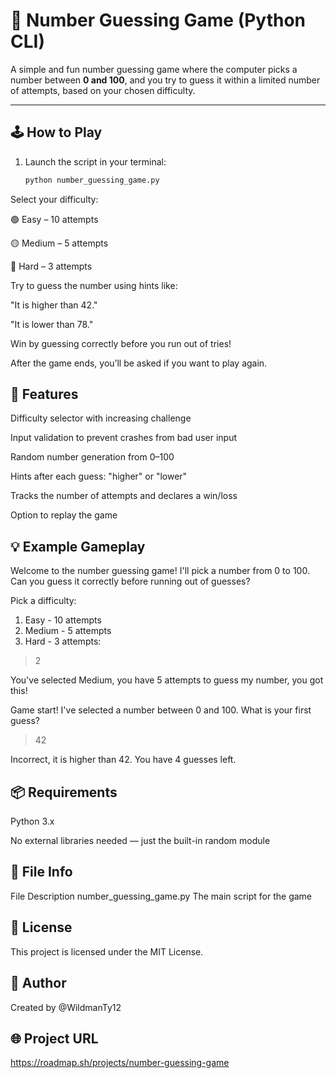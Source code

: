 # 🎯 Number Guessing Game (Python CLI)

A simple and fun number guessing game where the computer picks a number between **0 and 100**, and you try to guess it within a limited number of attempts, based on your chosen difficulty.

---

## 🕹️ How to Play

1. Launch the script in your terminal:
   ```bash
   python number_guessing_game.py
Select your difficulty:

🟢 Easy – 10 attempts

🟡 Medium – 5 attempts

🔴 Hard – 3 attempts

Try to guess the number using hints like:

"It is higher than 42."

"It is lower than 78."

Win by guessing correctly before you run out of tries!

After the game ends, you’ll be asked if you want to play again.

## 🧠 Features
Difficulty selector with increasing challenge

Input validation to prevent crashes from bad user input

Random number generation from 0–100

Hints after each guess: "higher" or "lower"

Tracks the number of attempts and declares a win/loss

Option to replay the game

## 💡 Example Gameplay

Welcome to the number guessing game!
I'll pick a number from 0 to 100. Can you guess it correctly before running out of guesses?

Pick a difficulty:
1. Easy - 10 attempts
2. Medium - 5 attempts
3. Hard - 3 attempts:
> 2

You've selected Medium, you have 5 attempts to guess my number, you got this!

Game start! I've selected a number between 0 and 100.
What is your first guess?
> 42

Incorrect, it is higher than 42. You have 4 guesses left.
## 📦 Requirements
Python 3.x

No external libraries needed — just the built-in random module

## 📁 File Info
File	Description
number_guessing_game.py	The main script for the game

## 📜 License
This project is licensed under the MIT License.

## 🙌 Author
Created by @WildmanTy12

## 🌐 Project URL
https://roadmap.sh/projects/number-guessing-game
